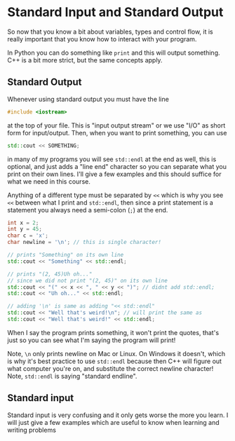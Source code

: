 # Standard Input and Standard Output

So now that you know a bit about variables, types and control flow, it is really important that you know how to interact with your program. 

In Python you can do something like `print` and this will output something. C++ is a bit more strict, but the same concepts apply. 

## Standard Output

Whenever using standard output you must have the line 

```cpp
#include <iostream>
``` 

at the top of your file. This is "input output stream" or we use "I/O" as short form for input/output. Then, when you want to print something, you can use 

```cpp
std::cout << SOMETHING;
```

in many of my programs you will see `std::endl` at the end as well, this is optional, and just adds a "line end" character so you can separate what you print on their own lines. I'll give a few examples and this should suffice for what we need in this course. 

Anything of a different type must be separated by `<<` which is why you see `<<` between what I print and `std::endl`, then since a print statement is a statement you always need a semi-colon (`;`) at the end.

```cpp
int x = 2; 
int y = 45; 
char c = 'x';
char newline = '\n'; // this is single character! 

// prints "Something" on its own line
std::cout << "Something" << std::endl;

// prints "(2, 45)Uh oh..." 
// since we did not print "(2, 45)" on its own line
std::cout << "(" << x << ", " << y << ")"; // didnt add std::endl;
std::cout << "Uh oh..." << std::endl;

// adding '\n' is same as adding "<< std::endl"
std::cout << "Well that's weird!\n"; // will print the same as 
std::cout << "Well that's weird!" << std::endl;
```

When I say the program prints something, it won't print the quotes, that's just so you can see what I'm saying the program will print! 

Note, `\n` only prints newline on Mac or Linux. On Windows it doesn't, which is why it's best practice to use `std::endl` because then C++ will figure out what computer you're on, and substitute the correct newline character! Note, `std::endl` is saying "standard endline". 

## Standard input 

Standard input is very confusing and it only gets worse the more you learn. I will just give a few examples which are useful to know when learning and writing problems